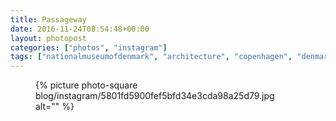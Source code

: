 ```yaml
---
title: Passageway
date: 2016-11-24T08:54:48+00:00
layout: photopost
categories: ["photos", "instagram"]
tags: ["nationalmuseumofdenmark", "architecture", "copenhagen", "denmark", "blackandwhite", "københavn"]
---
```


<figure class="photo photo--square">
  {% picture photo-square blog/instagram/5801fd5900fef5bfd34e3cda98a25d79.jpg alt="" %}
</figure>


